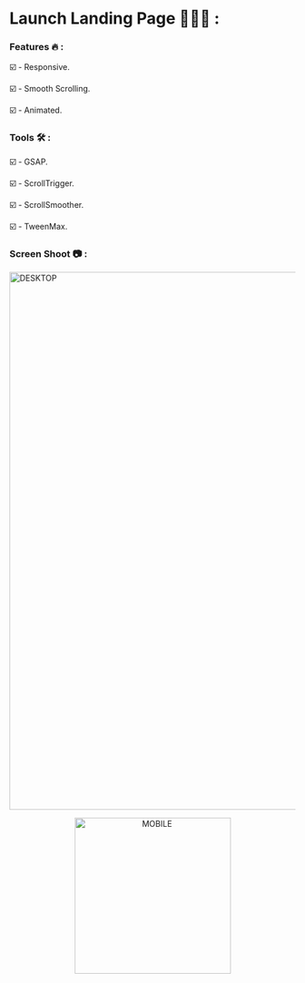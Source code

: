 # Launch Landing Page 👨🏽‍💻 : 

### Features 🔥 :


☑️ - Responsive.

☑️ - Smooth Scrolling.

☑️ - Animated.

### Tools 🛠️ :

☑️ - GSAP.
  
☑️ - ScrollTrigger.
  
☑️ - ScrollSmoother.
  
☑️ - TweenMax.
 
 ### Screen Shoot 📷 :

<img width="948" alt="DESKTOP" src="https://github.com/moadhamousti/Lunch-Landing-Page/assets/118165767/c711d380-cbb8-482f-a347-91b124f9ff28">


<p align="center">
  <img width="275" alt="MOBILE" src="https://github.com/moadhamousti/Lunch-Landing-Page/assets/118165767/76b1f81f-69e8-4f02-9fca-fdbf2fa7be70">
</p>

